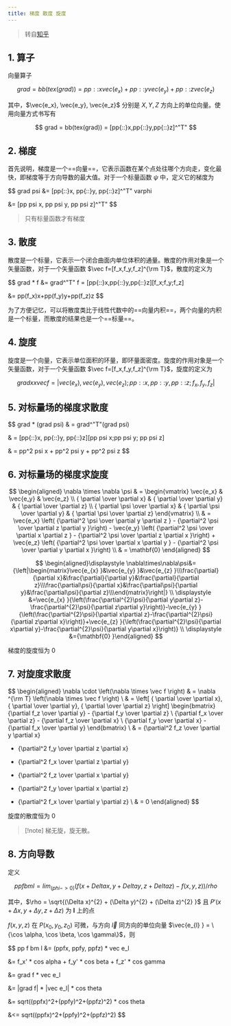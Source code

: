 ```yaml
---
title: 梯度 散度 旋度
---
```

> 转自[知乎](https://zhuanlan.zhihu.com/p/336928427)

## 1. 算子

向量算子

$$
grad = bb(tex(grad)) = pp{::}x vec(e_x) + pp{::}y vec(e_y) + pp{::}z vec(e_z)
$$

其中，$\vec{e_x}, \vec{e_y}, \vec{e_z}$ 分别是 $X,Y,Z$ 方向上的单位向量。使用向量方式书写有

$$
grad = bb(tex(grad)) = [pp{::}x,pp{::}y,pp{::}z]^"T"
$$

## 2. 梯度

首先说明，梯度是一个==向量==，它表示函数在某个点处往哪个方向走，变化最快，即梯度等于方向导数的最大值。对于一个标量函数 $\psi$ 中，定义它的梯度为

$$
grad psi &= [pp{::}x, pp{::}y, pp{::}z]^"T" varphi

&= [pp psi x, pp psi y, pp psi z]^"T"
$$

> 只有标量函数才有梯度

## 3. 散度

散度是一个标量，它表示一个闭合曲面内单位体积的通量。散度的作用对象是一个矢量函数，对于一个矢量函数 $\vec f=[f_x,f_y,f_z]^{\rm T}$，散度的定义为

$$
grad * f &= grad^"T" f = [pp{::}x,pp{::}y,pp{::}z][f_x;f_y;f_z]

&= pp(f_x)x+pp(f_y)y+pp(f_z)z
$$

为了方便记忆，可以将散度类比于线性代数中的==向量内积==，两个向量的内积是一个标量，而散度的结果也是一个==标量==。

## 4. 旋度

旋度是一个向量，它表示单位面积的环量，即环量面密度。旋度的作用对象是一个矢量函数，对于一个矢量函数 $\vec f=[f_x,f_y,f_z]^{\rm T}$，旋度的定义为

$$
grad xx vec f = | vec(e_x), vec(e_y), vec(e_z); pp{::}x, pp{::}y, pp{::}z; f_x, f_y, f_z|
$$

## 5. 对标量场的梯度求散度

$$
grad * (grad psi) & = grad^"T"(grad psi)

& = [pp{::}x, pp{::}y, pp{::}z][pp psi x;pp psi y; pp psi z]

& = pp^2 psi x + pp^2 psi y + pp^2 psi z
$$

## 6. 对标量场的梯度求旋度

$$
\begin{aligned}
\nabla \times \nabla \psi & = \begin{vmatrix}
 \vec{e_x} & \vec{e_y}  & \vec{e_z}  \\
{ \partial \over \partial x} & { \partial \over \partial y} & { \partial \over \partial z} \\
{ \partial \psi \over \partial x} & { \partial \psi \over \partial y} & { \partial \psi \over \partial z}
\end{vmatrix} \\
& = \vec{e_x} \left( {\partial^2 \psi \over \partial y \partial z } - {\partial^2 \psi \over \partial z \partial y }\right) - \vec{e_y} \left( {\partial^2 \psi \over \partial x \partial z } - {\partial^2 \psi \over \partial z \partial x }\right) + \vec{e_z} \left( {\partial^2 \psi \over \partial x \partial y } - {\partial^2 \psi \over \partial y \partial x }\right)  \\
& = \mathbf{0}
\end{aligned}
$$

$$
\begin{aligned}\displaystyle \nabla\times\nabla\psi&={\left|\begin{matrix}\vec{e_{x} }&\vec{e_{y} }&\vec{e_{z} }\\\frac{\partial}{\partial x}&\frac{\partial}{\partial y}&\frac{\partial}{\partial z}\\\frac{\partial\psi}{\partial x}&\frac{\partial\psi}{\partial y}&\frac{\partial\psi}{\partial z}\\\end{matrix}\right|} \\ \displaystyle &=\vec{e_{x} }{\left(\frac{\partial^{2}\psi}{\partial y\partial z}-\frac{\partial^{2}\psi}{\partial z\partial y}\right)}-\vec{e_{y} }{\left(\frac{\partial^{2}\psi}{\partial x\partial z}-\frac{\partial^{2}\psi}{\partial z\partial x}\right)}+\vec{e_{z} }{\left(\frac{\partial^{2}\psi}{\partial x\partial y}-\frac{\partial^{2}\psi}{\partial y\partial x}\right)} \\ \displaystyle &={\mathbf{0} }\end{aligned}
$$

梯度的旋度恒为 0

## 7. 对旋度求散度

$$
\begin{aligned}
\nabla \cdot \left(\nabla \times \vec f \right) & = \nabla ^{\rm T} \left(\nabla \times \vec f \right) \\
& = \left[ { \partial \over \partial x},{ \partial \over \partial y}, { \partial \over \partial z} \right]
\begin{bmatrix}
{\partial f_z \over \partial y} - {\partial f_y \over \partial z} \\
{\partial f_x \over \partial z} - {\partial f_z \over \partial x} \\
{\partial f_y \over \partial x} - {\partial f_x \over \partial y} 
\end{bmatrix} \\
& = {\partial^2 f_z \over \partial y \partial x} 
- {\partial^2 f_y \over \partial z \partial x} 
+ {\partial^2 f_x \over \partial z \partial y}
- {\partial^2 f_z \over \partial x \partial y}
+ {\partial^2 f_y \over \partial x \partial z}
- {\partial^2 f_x \over \partial y \partial z} \\
& = 0
\end{aligned}
$$

旋度的散度恒为 0

> [!note] 梯无旋，旋无散。

## 8. 方向导数

定义

$$
pp f bm l = lim_(phi -> 0) (f(x+Delta x, y+Delta y,z+Delta z)-f(x,y,z)) / rho
$$

其中，$\rho = \sqrt{(\Delta x)^{2} + (\Delta y)^{2} + (\Delta z)^{2} }$ 且 $P'(x+ \Delta x, y + \Delta y, z + \Delta z)$ 为 $\boldsymbol l$ 上的点

$f(x,y,z)$ 在 $P(x_{0},y_{0},z_{0})$ 可微，与方向 $\vec l$ 同方向的单位向量 $\vec{e_{l} } = \{\cos \alpha, \cos \beta, \cos \gamma\}$，则


$$
pp f bm l &= (ppfx, ppfy, ppfz) * vec e_l

&= f_x' * cos alpha + f_y' * cos beta + f_z' * cos gamma

&= grad f * vec e_l

&= |grad f| * |vec e_l| * cos theta

&= sqrt((ppfx)^2+(ppfy)^2+(ppfz)^2) * cos theta

&<= sqrt((ppfx)^2+(ppfy)^2+(ppfz)^2)
$$
